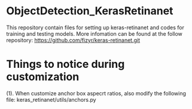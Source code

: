 # ObjectDetection_KerasRetinanet

This repository contain files for setting up keras-retinanet and codes for training and testing models.
More infomation can be found at the follow repository: https://github.com/fizyr/keras-retinanet.git

# Things to notice during customization
(1). When customize anchor box aspecrt ratios, also modify the following file: keras_retinanet/utils/anchors.py




